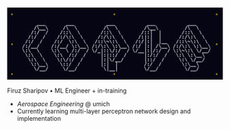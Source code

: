 ![The LORNE banner](assets/banner_1000x3000.png)

Firuz Sharipov • ML Engineer + in-training
- _Aerospace Engineering_ @ umich
- Currently learning multi-layer perceptron network design and implementation
<!--
**qvattr0/qvattr0** is a ✨ _special_ ✨ repository because its `README.md` (this file) appears on your GitHub profile.

Here are some ideas to get you started:

- 🔭 I’m currently working on ...
- 🌱 I’m currently learning ...
- 👯 I’m looking to collaborate on ...
- 🤔 I’m looking for help with ...
- 💬 Ask me about ...
- 📫 How to reach me: ...
- 😄 Pronouns: ...
- ⚡ Fun fact: ...
-->
